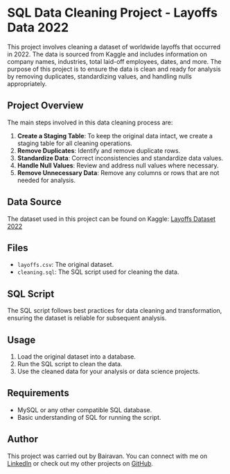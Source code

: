 # SQL Data Cleaning Project - Layoffs Data 2022

This project involves cleaning a dataset of worldwide layoffs that occurred in 2022. The data is sourced from Kaggle and includes information on company names, industries, total laid-off employees, dates, and more. The purpose of this project is to ensure the data is clean and ready for analysis by removing duplicates, standardizing values, and handling nulls appropriately.

## Project Overview

The main steps involved in this data cleaning process are:

1. **Create a Staging Table**: To keep the original data intact, we create a staging table for all cleaning operations.
2. **Remove Duplicates**: Identify and remove duplicate rows.
3. **Standardize Data**: Correct inconsistencies and standardize data values.
4. **Handle Null Values**: Review and address null values where necessary.
5. **Remove Unnecessary Data**: Remove any columns or rows that are not needed for analysis.

## Data Source

The dataset used in this project can be found on Kaggle: [Layoffs Dataset 2022](https://www.kaggle.com/datasets/swaptr/layoffs-2022)

## Files

- `layoffs.csv`: The original dataset.
- `cleaning.sql`: The SQL script used for cleaning the data.

## SQL Script

The SQL script follows best practices for data cleaning and transformation, ensuring the dataset is reliable for subsequent analysis.

## Usage

1. Load the original dataset into a database.
2. Run the SQL script to clean the data.
3. Use the cleaned data for your analysis or data science projects.

## Requirements

- MySQL or any other compatible SQL database.
- Basic understanding of SQL for running the script.

## Author

This project was carried out by Bairavan. You can connect with me on [LinkedIn](www.linkedin.com/in/bairavan7904569673) or check out my other projects on [GitHub](your-github-profile).
